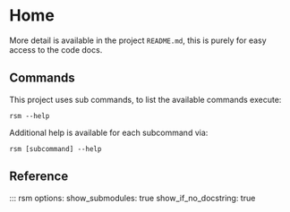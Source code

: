 # Home

More detail is available in the project `README.md`, this is purely for easy access to the code docs.

## Commands

This project uses sub commands, to list the available commands execute:

```console
rsm --help
```

Additional help is available for each subcommand via:

```console
rsm [subcommand] --help
```

## Reference

<!-- need to render with mkdocs, see /README.md -->

::: rsm
    options:
        show_submodules: true
        show_if_no_docstring: true

